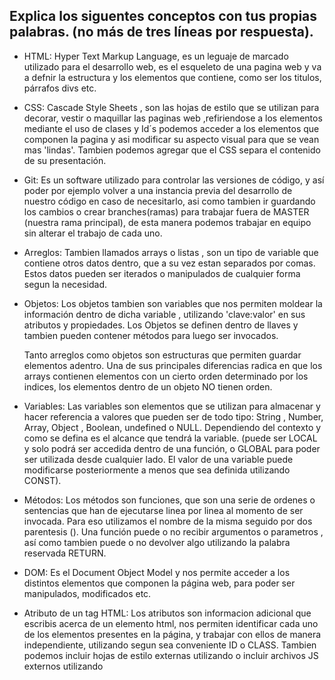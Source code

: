 ## Explica los siguentes conceptos con tus propias palabras. (no más de tres líneas por respuesta).

* HTML: Hyper Text Markup Language, es un leguaje de marcado utilizado para el desarrollo web, es el esqueleto de una pagina web y va a defnir la estructura y los      elementos que contiene, como ser los titulos, párrafos divs etc.

* CSS: Cascade Style Sheets , son las hojas de estilo que se utilizan para decorar, vestir o maquillar las paginas web ,refiriendose a los elementos mediante el
uso de clases y Id´s podemos acceder a los elementos que componen la pagina y asi modificar su aspecto visual para que se vean mas 'lindas'. Tambien podemos agregar
que el CSS separa el contenido de su presentación.

* Git: Es un software utilizado para controlar las versiones de código, y así poder por ejemplo volver a una instancia previa del desarrollo de nuestro código
en caso de necesitarlo, asi como tambien ir guardando los cambios o crear branches(ramas) para trabajar fuera de MASTER (nuestra rama principal), de esta manera podemos
trabajar en equipo sin alterar el trabajo de cada uno.

* Arreglos: Tambien llamados arrays o listas , son un tipo de variable que contiene otros datos dentro, que a su vez estan separados por comas. Estos datos pueden ser
iterados o manipulados de cualquier forma segun la necesidad.

* Objetos: Los objetos tambien son variables que nos permiten moldear la información dentro de dicha variable , utilizando 'clave:valor' en sus atributos y propiedades. Los Objetos se definen dentro de llaves y tambien pueden contener métodos para luego ser invocados.

    Tanto arreglos como objetos son estructuras que permiten guardar elementos adentro. Una de sus principales diferencias radica en que los arrays contienen elementos con un cierto orden determinado por los indices, los elementos dentro de un objeto NO tienen orden.

* Variables: Las variables son elementos que se utilizan para almacenar y hacer referencia a valores que pueden ser de todo tipo: String , Number, Array, Object , Boolean, undefined o NULL. Dependiendo del contexto y como se defina es el alcance que tendrá la variable. (puede ser LOCAL y solo podrá ser accedida dentro de una función, o GLOBAL para poder ser utilizada desde cualquier lado. El valor de una variable puede modificarse posteriormente a menos que sea definida utilizando CONST).

* Métodos: Los métodos son funciones, que son una serie de ordenes o sentencias que han de ejecutarse linea por linea al momento de ser invocada. Para eso utilizamos el nombre de la misma seguido por dos parentesis (). Una función puede o no recibir argumentos o parametros , así como tambien puede o no devolver algo utilizando la palabra reservada RETURN.

* DOM: Es el Document Object Model y nos permite acceder a los distintos elementos que componen la página web, para poder ser manipulados, modificados etc.

* Atributo de un tag HTML: Los atributos son informacion adicional que escribis acerca de un elemento html, nos permiten identificar cada uno de los elementos presentes en la página, y trabajar con ellos de manera independiente, utilizando segun sea conveniente ID o CLASS. Tambien podemos incluir hojas de estilo externas utilizando <link rel="" href=""> o incluir archivos JS externos utilizando <script src="">.

* Selector CSS: Un selector de css es un mecanismo para apuntar a un conjunto de elementos del dom. un selector puede apuntar a cero, uno o mas elementos. y a todos aquellos que apunte, va a terminar aplicando el estilo que se definio en conjunto con el selector.un selector puede ser algo simple, como un id o un class, pero tambien puede definirse de forma compleja como: #container .text p {
}

* Un función constructora: Una función constructora nos permite crear un objeto de una manera mas dinámica haciendo uso de la palabra reservada NEW, y pasando por argumento el valor de las propiedades del mismo. En una función constructora hacemos uso de otra palabra reservada: THIS ,que hace referencia al objeto mismo.
